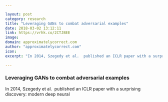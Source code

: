 ```yaml
---

layout: post
category: research
title: "Leveraging GANs to combat adversarial examples"
date: 2018-03-02 13:12:11
link: https://vrhk.co/2CTJBEE
image: 
domain: approximatelycorrect.com
author: "approximatelycorrect.com"
icon: 
excerpt: "In 2014, Szegedy et al.  published an ICLR paper with a surprising discovery: modern deep neural"

---
```


### Leveraging GANs to combat adversarial examples

In 2014, Szegedy et al.  published an ICLR paper with a surprising discovery: modern deep neural